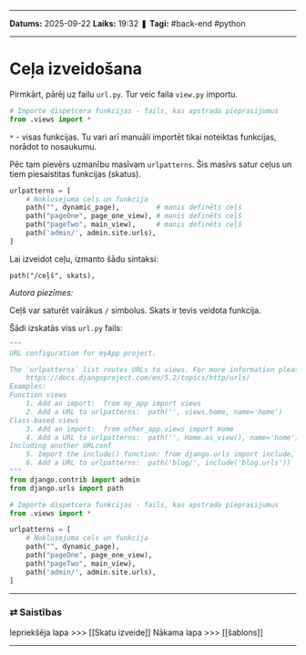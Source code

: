 ___

**Datums:** 2025-09-22
**Laiks:** 19:32
❚ **Tagi:** #back-end #python 

---
# Ceļa izveidošana

Pirmkārt, pārēj uz failu `url.py`. Tur veic faila `view.py` importu.

```python
# Importe dispetcera funkcijas - fails, kas apstrada pieprasijumus
from .views import *
```

`*` - visas funkcijas. Tu vari arī manuāli importēt tikai noteiktas funkcijas, norādot to nosaukumu.

Pēc tam pievērs uzmanību masīvam `urlpatterns`. Šis masīvs satur ceļus un tiem piesaistitas funkcijas (skatus).

```python
urlpatterns = [
    # Noklusejuma cels un funkcija
    path("", dynamic_page),         # manis definēts ceļš
    path("pageOne", page_one_view), # manis definēts ceļš
    path("pageTwo", main_view),     # manis definēts ceļš
    path('admin/', admin.site.urls),
]
```

Lai izveidot ceļu, izmanto šādu sintaksi:

```
path("/ceļš", skats),
```

*Autora piezīmes:*

Ceļš var saturēt vairākus `/` simbolus. Skats ir tevis veidota funkcija.

Šādi izskatās viss `url.py` fails:

```python
"""
URL configuration for myApp project.

The `urlpatterns` list routes URLs to views. For more information please see:
    https://docs.djangoproject.com/en/5.2/topics/http/urls/
Examples:
Function views
    1. Add an import:  from my_app import views
    2. Add a URL to urlpatterns:  path('', views.home, name='home')
Class-based views
    3. Add an import:  from other_app.views import Home
    4. Add a URL to urlpatterns:  path('', Home.as_view(), name='home')
Including another URLconf
    5. Import the include() function: from django.urls import include, path
    6. Add a URL to urlpatterns:  path('blog/', include('blog.urls'))
"""
from django.contrib import admin
from django.urls import path

# Importe dispetcera funkcijas - fails, kas apstrada pieprasijumus
from .views import *

urlpatterns = [
    # Noklusejuma cels un funkcija
    path("", dynamic_page),
    path("pageOne", page_one_view),
    path("pageTwo", main_view),
    path('admin/', admin.site.urls),
]
```

---
### ⇄ Saistības

Iepriekšēja lapa >>> [[Skatu izveide]]
Nākama lapa >>> [[šablons]]

---